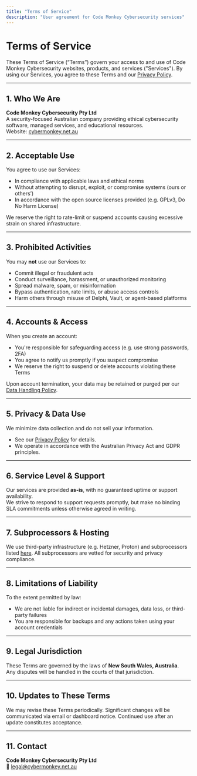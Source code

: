 ```yaml
---
title: "Terms of Service"
description: "User agreement for Code Monkey Cybersecurity services"
---
```


# Terms of Service

These Terms of Service (“Terms”) govern your access to and use of Code Monkey Cybersecurity websites, products, and services ("Services"). By using our Services, you agree to these Terms and our [Privacy Policy](../privacy).

---

## 1. Who We Are

**Code Monkey Cybersecurity Pty Ltd**  
A security-focused Australian company providing ethical cybersecurity software, managed services, and educational resources.  
Website: [cybermonkey.net.au](https://cybermonkey.net.au)

---

## 2. Acceptable Use

You agree to use our Services:

- In compliance with applicable laws and ethical norms
- Without attempting to disrupt, exploit, or compromise systems (ours or others’)
- In accordance with the open source licenses provided (e.g. GPLv3, Do No Harm License)

We reserve the right to rate-limit or suspend accounts causing excessive strain on shared infrastructure.

---

## 3. Prohibited Activities

You may **not** use our Services to:

- Commit illegal or fraudulent acts
- Conduct surveillance, harassment, or unauthorized monitoring
- Spread malware, spam, or misinformation
- Bypass authentication, rate limits, or abuse access controls
- Harm others through misuse of Delphi, Vault, or agent-based platforms

---

## 4. Accounts & Access

When you create an account:

- You're responsible for safeguarding access (e.g. use strong passwords, 2FA)
- You agree to notify us promptly if you suspect compromise
- We reserve the right to suspend or delete accounts violating these Terms

Upon account termination, your data may be retained or purged per our [Data Handling Policy](../data-handling-policy).

---

## 5. Privacy & Data Use

We minimize data collection and do not sell your information.

- See our [Privacy Policy](../privacy) for details.
- We operate in accordance with the Australian Privacy Act and GDPR principles.

---

## 6. Service Level & Support

Our services are provided **as-is**, with no guaranteed uptime or support availability.  
We strive to respond to support requests promptly, but make no binding SLA commitments unless otherwise agreed in writing.

---

## 7. Subprocessors & Hosting

We use third-party infrastructure (e.g. Hetzner, Proton) and subprocessors listed [here](../subprocessors). All subprocessors are vetted for security and privacy compliance.

---

## 8. Limitations of Liability

To the extent permitted by law:

- We are not liable for indirect or incidental damages, data loss, or third-party failures
- You are responsible for backups and any actions taken using your account credentials

---

## 9. Legal Jurisdiction

These Terms are governed by the laws of **New South Wales, Australia**.  
Any disputes will be handled in the courts of that jurisdiction.

---

## 10. Updates to These Terms

We may revise these Terms periodically. Significant changes will be communicated via email or dashboard notice. Continued use after an update constitutes acceptance.

---

## 11. Contact

**Code Monkey Cybersecurity Pty Ltd**  
📧 legal@cybermonkey.net.au